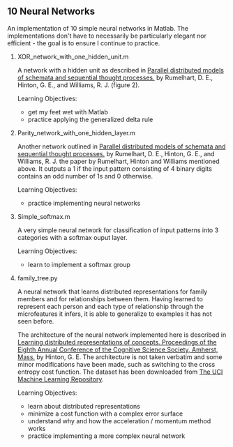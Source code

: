 10 Neural Networks
------------------

An implementation of 10 simple neural networks in Matlab. The implementations don't have to necessarily be particularly elegant nor efficient - the goal is to ensure I continue to practice.

1. XOR_network_with_one_hidden_unit.m

    A network with a hidden unit as described in [Parallel distributed models of schemata and sequential thought processes.](http://www.cs.toronto.edu/~hinton/absps/pdp8.pdf) by Rumelhart, D. E., Hinton, G. E., and Williams, R. J.  (figure 2).

    Learning Objectives:
    * get my feet wet with Matlab
    * practice applying the generalized delta rule

2. Parity_network_with_one_hidden_layer.m

    Another network outlined in [Parallel distributed models of schemata and sequential thought processes.](http://www.cs.toronto.edu/~hinton/absps/pdp8.pdf) by Rumelhart, D. E., Hinton, G. E., and Williams, R. J. the paper by Rumelhart, Hinton and Williams mentioned above. It outputs a 1 if the input pattern consisting of 4 binary digits contains an odd number of 1s and 0 otherwise.

    Learning Objectives:
    * practice implementing neural networks

3. Simple_softmax.m

    A very simple neural network for classification of input patterns into 3 categories with a softmax ouput layer.

    Learning Objectives:
    * learn to implement a softmax group

4. family_tree.py

    A neural network that learns distributed representations for family members and for relationships between them. Having learned to represent each person and each type of relationship through the microfeatures it infers, it is able to generalize to examples it has not seen before.

    The architecture of the neural network implemented here is described in [Learning distributed representations of concepts. Proceedings of the Eighth Annual Conference of the Cognitive Science Society, Amherst, Mass.](http://www.cs.toronto.edu/~hinton/absps/families.pdf) by Hinton, G. E. The architecture is not taken verbatim and some minor modifications have been made, such as switching to the cross entropy cost function. The dataset has been downloaded from [The UCI Machine Learning Repository](https://archive.ics.uci.edu/ml/datasets/Kinship).

    Learning Objectives:
    * learn about distributed representations
    * minimize a cost function with a complex error surface
    * understand why and how the acceleration / momentum method works
    * practice implementing a more complex neural network
